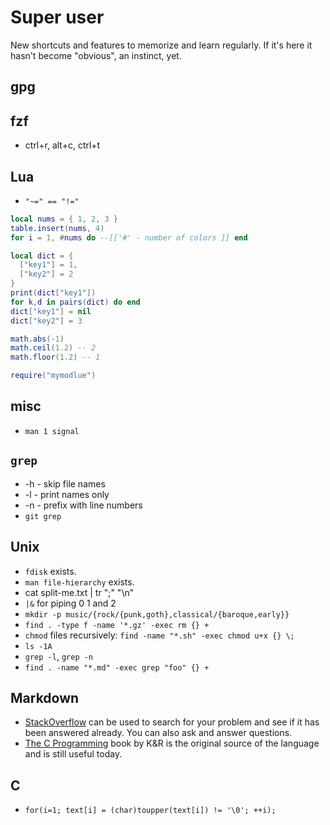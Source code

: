 # Super user

New shortcuts and features to memorize and learn regularly. If it's here it
hasn't become "obvious", an instinct, yet.

## gpg

## fzf

* ctrl+r, alt+c, ctrl+t

## Lua

* `"~=" == "!="`

```lua
local nums = { 1, 2, 3 }
table.insert(nums, 4)
for i = 1, #nums do --[['#' - number of colors ]] end

local dict = {
  ["key1"] = 1,
  ["key2"] = 2
}
print(dict["key1"])
for k,d in pairs(dict) do end
dict["key1"] = nil
dict["key2"] = 3

math.abs(-1)
math.ceil(1.2) -- 2
math.floor(1.2) -- 1

require("mymodlue")
```

## misc

* `man 1 signal`

## `grep`

* -h - skip file names
* -l - print names only
* -n - prefix with line numbers
* `git grep`

## Unix

* `fdisk` exists.
* `man file-hierarchy` exists.
* cat split-me.txt | tr ";" "\n"
* `|&` for piping 0 1 and 2
* `mkdir -p music/{rock/{punk,goth},classical/{baroque,early}}`
* `find . -type f -name '*.gz' -exec rm {} + `
* `chmod` files recursively: `find -name "*.sh" -exec chmod u+x {} \;`
* `ls -1A`
* `grep -l`, `grep -n`
* `find . -name "*.md" -exec grep "foo" {} +`

## Markdown

- [StackOverflow][] can be used to search for your problem and see if it has been answered already. You can also
ask and answer questions.
- [The C Programming][K&R] book by K&R is the original source of the language and is still useful today.

[stackoverflow]: http://stackoverflow.com/questions/tagged/c
[K&R]: https://www.amazon.com/Programming-Language-2nd-Brian-Kernighan/dp/0131103628/


## C

* `for(i=1; text[i] = (char)toupper(text[i]) != '\0'; ++i);`
